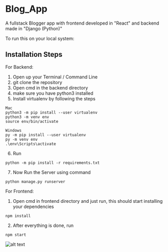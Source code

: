 # Blog_App

A fullstack Blogger app with frontend developed in "React" and backend made in "Django (Python)"

To run this on your local system: 
## Installation Steps

For Backend:
1. Open up your Terminal / Command Line
2. git clone the repository
3. Open cmd in the backend directory
4. make sure you have python3 installed
5. Install virtualenv by following the steps 
```
Mac
python3 -m pip install --user virtualenv
python3 -m venv env
source env/bin/activate

Windows
py -m pip install --user virtualenv
py -m venv env
.\env\Scripts\activate
```
6. Run 
```
python -m pip install -r requirements.txt
```
7. Now Run the Server using command
```
python manage.py runserver
```

For Frontend:
1. Open cmd in frontend directory and just run, this should start installing your dependencies
```
npm install
```
2. After everything is done, run
```
npm start
```


![alt text](https://i.ibb.co/vLPkV0p/Screenshot-1.png)